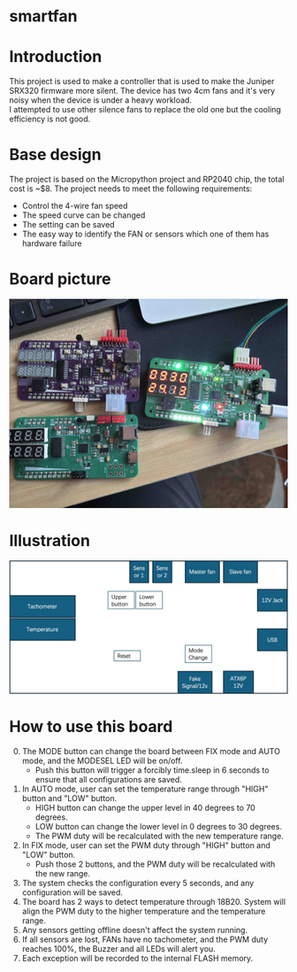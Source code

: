 # smartfan

# Introduction
This project is used to make a controller that is used to make the Juniper SRX320 firmware more silent. The device has two 4cm fans and it's very noisy when the device is under a heavy workload.</br>
I attempted to use other silence fans to replace the old one but the cooling efficiency is not good.

# Base design
The project is based on the Micropython project and RP2040 chip, the total cost is ~$8. The project needs to meet the following requirements:

- Control the 4-wire fan speed
- The speed curve can be changed
- The setting can be saved
- The easy way to identify the FAN or sensors which one of them has hardware failure

# Board picture
![Board](Media/IMG_1095.jpg)

# Illustration

![Block](Media/functions.jpg)

# How to use this board
0. The MODE button can change the board between FIX mode and AUTO mode, and the MODESEL LED will be on/off.
    - Push this button will trigger a forcibly time.sleep in 6 seconds to ensure that all configurations are saved.
1. In AUTO mode, user can set the temperature range through "HIGH" button and "LOW" button.
    - HIGH button can change the upper level in 40 degrees to 70 degrees.
    - LOW button can change the lower level in 0 degrees to 30 degrees.
    - The PWM duty will be recalculated with the new temperature range.
2. In FIX mode, user can set the PWM duty through  "HIGH" button and "LOW" button.
    - Push those 2 buttons, and the PWM duty will be recalculated with the new range.
3. The system checks the configuration every 5 seconds, and any configuration will be saved.
4. The board has 2 ways to detect temperature through 18B20. System will align the PWM duty to the higher temperature and the temperature range.
5. Any sensors getting offline doesn't affect the system running.
6. If all sensors are lost, FANs have no tachometer, and the PWM duty reaches 100%, the Buzzer and all LEDs will alert you.
7. Each exception will be recorded to the internal FLASH memory.
